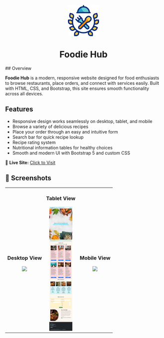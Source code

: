 <div align="center">
<img src="https://github.com/nargesyaghoubi-ygh/Foodie_Hub/blob/main/images/fav-icon/icon1.png" width=100px>
   <h1>Foodie Hub</h1>
</div>
## Overview

**Foodie Hub** is a modern, responsive website designed for food enthusiasts to browse restaurants, place orders, and connect with services easily. Built with HTML, CSS, and Bootstrap, this site ensures smooth functionality across all devices.



## Features

- Responsive design works seamlessly on desktop, tablet, and mobile  
- Browse a variety of delicious recipes  
- Place your order through an easy and intuitive form  
- Search bar for quick recipe lookup  
- Recipe rating system  
- Nutritional information tables for healthy choices  
- Smooth and modern UI with Bootstrap 5 and custom CSS

🔗 **Live Site:** [Click to Visit](https://nargesyaghoubi.github.io/Foodie_Hub/)

## 📸 Screenshots

<div align="center">
  <table align="center">
    <tr align="center">
      <td align="center">
        <h3>Desktop View</h3>
        <a href="https://github.com/nargesyaghoubi/Foodie-Hub/blob/main/images/screenshots/Desktop.png">
          <img src="https://raw.githubusercontent.com/nargesyaghoubi/Foodie-Hub/main/images/screenshots/Desktop.png" height="400px">
        </a>
      </td>
       <td align="center">
        <h3>Tablet View</h3>
        <a href="https://github.com/nargesyaghoubi/Foodie-Hub/blob/main/images/screenshots/Tablet.png">
          <img src="https://raw.githubusercontent.com/nargesyaghoubi/Foodie-Hub/main/images/screenshots/Tablet.png" height="400px">
        </a>
      </td>
      <td align="center">
        <h3>Mobile View</h3>
        <a href="https://github.com/nargesyaghoubi/Foodie-Hub/blob/main/images/screenshots/mobile.png">
          <img src="https://raw.githubusercontent.com/nargesyaghoubi/Foodie-Hub/main/images/screenshots/mobile.png" height="400px">
        </a>
      </td>
    </tr>
  </table>
</div>

